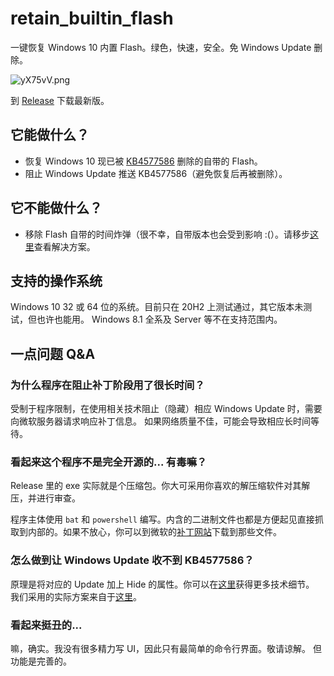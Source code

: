 # retain_builtin_flash
 一键恢复 Windows 10 内置 Flash。绿色，快速，安全。免 Windows Update 删除。
 
 ![yX75vV.png](https://s3.ax1x.com/2021/02/24/yX75vV.png)
 
 到 [Release](https://github.com/pokon548/retain_builtin_flash/releases) 下载最新版。
 
## 它能做什么？
- 恢复 Windows 10 现已被 [KB4577586](https://support.microsoft.com/zh-cn/topic/kb4577586-%E7%94%A8%E4%BA%8E%E5%88%A0%E9%99%A4-adobe-flash-player-%E7%9A%84%E6%9B%B4%E6%96%B0-2020-%E5%B9%B4-10-%E6%9C%88-27-%E6%97%A5-931521b9-075a-ce54-b9af-ff3d5da047d5) 删除的自带的 Flash。
- 阻止 Windows Update 推送 KB4577586（避免恢复后再被删除）。

## 它不能做什么？
- 移除 Flash 自带的时间炸弹（很不幸，自带版本也会受到影响 :(）。请移步[这里](https://github.com/KuromeSan/FlashPatcher/)查看解决方案。

## 支持的操作系统
Windows 10 32 或 64 位的系统。目前只在 20H2 上测试通过，其它版本未测试，但也许也能用。
Windows 8.1 全系及 Server 等不在支持范围内。

## 一点问题 Q&A
### 为什么程序在阻止补丁阶段用了很长时间？
受制于程序限制，在使用相关技术阻止（隐藏）相应 Windows Update 时，需要向微软服务器请求响应补丁信息。
如果网络质量不佳，可能会导致相应长时间等待。

### 看起来这个程序不是完全开源的... 有毒嘛？
Release 里的 exe 实际就是个压缩包。你大可采用你喜欢的解压缩软件对其解压，并进行审查。

程序主体使用 ```bat``` 和 ```powershell``` 编写。内含的二进制文件也都是方便起见直接抓取到内部的。如果不放心，你可以到微软的[补丁网站](https://www.catalog.update.microsoft.com/Search.aspx?q=Adobe+Flash)下载到那些文件。

### 怎么做到让 Windows Update 收不到 KB4577586？
原理是将对应的 Update 加上 Hide 的属性。你可以在[这里](https://support.microsoft.com/zh-cn/topic/%E5%A6%82%E4%BD%95%E6%9A%82%E6%97%B6%E9%98%BB%E6%AD%A2%E9%A9%B1%E5%8A%A8%E7%A8%8B%E5%BA%8F%E6%9B%B4%E6%96%B0%E5%9C%A8-windows-10-%E4%B8%AD%E9%87%8D%E6%96%B0%E5%AE%89%E8%A3%85-17df0ef3-7480-36e9-0ed9-118351398897)获得更多技术细节。
我们采用的实际方案来自于[这里](https://stackoverflow.com/questions/43598200/how-to-hide-windows-7-updates-in-batch-based-on-kb-number/44573333)。

### 看起来挺丑的...
嘛，确实。我没有很多精力写 UI，因此只有最简单的命令行界面。敬请谅解。
但功能是完善的。
